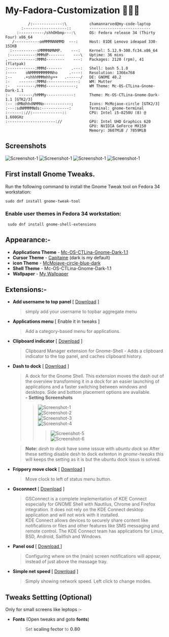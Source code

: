 # My-Fadora-Customization 🔧🔨🔩
 
              /:-------------:\          chamannarved@my-code-laptop 
           :-------------------::        --------------------------- 
         :-----------/shhOHbmp---:\      OS: Fedora release 34 (Thirty Four) x86_64 
       /-----------omMMMNNNMMD  ---:     Host: 81DE Lenovo ideapad 330-15IKB 
      :-----------sMMMMNMNMP.    ---:    Kernel: 5.12.9-300.fc34.x86_64 
     :-----------:MMMdP-------    ---\   Uptime: 36 mins      
    ,------------:MMMd--------    ---:   Packages: 2120 (rpm), 41 (flatpak) 
    :------------:MMMd-------    .---:   Shell: bash 5.1.0 
    :----    oNMMMMMMMMMNho     .----:   Resolution: 1366x768 
    :--     .+shhhMMMmhhy++   .------/   DE: GNOME 40.2 
    :-    -------:MMMd--------------:    WM: Mutter 
    :-   --------/MMMd-------------;     WM Theme: Mc-OS-CTLina-Gnome-Dark-1.1 
    :-    ------/hMMMy------------:      Theme: Mc-OS-CTLina-Gnome-Dark-1.1 [GTK2/3] 
    :-- :dMNdhhdNMMNo------------;       Icons: McMojave-circle [GTK2/3] 
    :---:sdNMMMMNds:------------:        Terminal: gnome-terminal 
    :------:://:-------------::          CPU: Intel i5-8250U (8) @ 1.600GHz 
    :---------------------://            GPU: Intel UHD Graphics 620 
                                         GPU: NVIDIA GeForce MX150 
                                         Memory: 3607MiB / 7859MiB 

## Screenshots

![Screenshot-1](screenshots/Screenshot-1.png)
![Screenshot-1](screenshots/Screenshot-2.png)
![Screenshot-1](screenshots/Screenshot-3.png)
![Screenshot-1](screenshots/Screenshot-4.png)

## First install Gnome Tweaks.

Run the following command to install the Gnome Tweak tool on Fedora 34 workstation:

    sudo dnf install gnome-tweak-tool

### Enable user themes in Fedora 34 workstation:

     sudo dnf install gnome-shell-extensions

## Appearance:-

- **Applications Theme** - [Mc-OS-CTLina-Gnome-Dark-1.1](https://github.com/paullinuxthemer/Mc-OS-themes)
- **Cursor Theme** - [Capitaine](https://github.com/keeferrourke/capitaine-cursors) (dark is my default)
- **icon Theme** - [McMojave-circle-blue-dark](https://github.com/vinceliuice/McMojave-circle)
- **Shell Theme** - Mc-OS-CTLina-Gnome-Dark-1.1
- **Wallpaper** - [My Wallpaper](wallpapers/Moon.jpg)

## Extensions:-

- **Add username to top panel** [ [Download](https://extensions.gnome.org/extension/1108/add-username-to-top-panel/) ]
  > simply add your username to topbar aggregate menu
- **Applications menu** [ Enable it in tweaks ]
  > Add a category-based menu for applications.
- **Clipboard indicator** [ [Download](https://extensions.gnome.org/extension/779/clipboard-indicator/) ]
  > Clipboard Manager extension for Gnome-Shell - Adds a clipboard indicator to the top panel, and caches clipboard history.
- **Dash to dock** [ [Download](https://extensions.gnome.org/extension/307/dash-to-dock/) ]

  > A dock for the Gnome Shell. This extension moves the dash out of the overview transforming it in a dock for an easier launching of applications and a faster switching between windows and desktops. Side and bottom placement options are available.  
  >  **- Setting Screenshots**
  >
  > > ![Screenshot-1](extensions-screenshots/desh-to-dock/desh-to-dock-Screenshot-1.png)  
  > > ![Screenshot-2](extensions-screenshots/desh-to-dock/desh-to-dock-Screenshot-2.png)  
  > > ![Screenshot-3](extensions-screenshots/desh-to-dock/desh-to-dock-Screenshot-3.png)  
  > > ![Screenshot-4](extensions-screenshots/desh-to-dock/desh-to-dock-Screenshot-4.png)
  > >
  > > > ![Screenshot-5](extensions-screenshots/desh-to-dock/desh-to-dock-Screenshot-5.png)  
  > > > ![Screenshot-6](extensions-screenshots/desh-to-dock/desh-to-dock-Screenshot-6.png)

  > **Note:** _desh to dock_ have some isssue with _ubuntu dock_ so After these setting disable desh to dock extenton in _gnome-tweaks_ this will keeps the setting as it is but the ubuntu dock issus is solved.

- **Frippery move clock** [ [Download](https://extensions.gnome.org/extension/2/move-clock/) ]

  > Move clock to left of status menu button.

- **Gsconnect** [ [Download](https://extensions.gnome.org/extension/1319/gsconnect/) ]

  > GSConnect is a complete implementation of KDE Connect especially for GNOME Shell with Nautilus, Chrome and Firefox integration. It does not rely on the KDE Connect desktop application and will not work with it installed.  
  > KDE Connect allows devices to securely share content like notifications or files and other features like SMS messaging and remote control. The KDE Connect team has applications for Linux, BSD, Android, Sailfish and Windows.

- **Panel osd** [ [ Download ](https://extensions.gnome.org/extension/708/panel-osd/) ]

  > Configuring where on the (main) screen notifications will appear, instead of just above the massage tray.

- **Simple net speed** [ [Download](https://extensions.gnome.org/extension/1085/simple-net-speed/) ]
  > Simply showing network speed. Left click to change modes.

## Tweaks Settting (Optional)

Only for small screens like leptops :-

- **Fonts** (Open tweaks and goto **fonts**)
  > Set **scaling fector** to **0.80**
